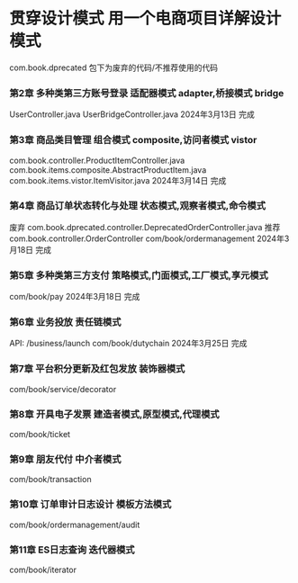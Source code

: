 # 贯穿设计模式 用一个电商项目详解设计模式
com.book.dprecated 包下为废弃的代码/不推荐使用的代码

### 第2章 多种类第三方账号登录 适配器模式 adapter,桥接模式 bridge
UserController.java
UserBridgeController.java
2024年3月13日  完成

### 第3章 商品类目管理 组合模式 composite,访问者模式 vistor
com.book.controller.ProductItemController.java
com.book.items.composite.AbstractProductItem.java
com.book.items.vistor.ItemVisitor.java
2024年3月14日  完成

### 第4章 商品订单状态转化与处理 状态模式,观察者模式,命令模式
废弃  com.book.dprecated.controller.DeprecatedOrderController.java
推荐  com.book.controller.OrderController
com/book/ordermanagement
2024年3月18日  完成

### 第5章 多种类第三方支付 策略模式,门面模式,工厂模式,享元模式
com/book/pay
2024年3月18日  完成

### 第6章 业务投放 责任链模式
API: /business/launch
com/book/dutychain
2024年3月25日 完成

### 第7章 平台积分更新及红包发放 装饰器模式
com/book/service/decorator

### 第8章 开具电子发票 建造者模式,原型模式,代理模式
com/book/ticket

### 第9章 朋友代付 中介者模式
com/book/transaction

### 第10章 订单审计日志设计 模板方法模式
com/book/ordermanagement/audit

### 第11章 ES日志查询 迭代器模式
com/book/iterator